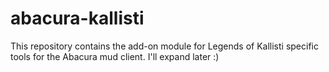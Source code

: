 # abacura-kallisti

This repository contains the add-on module for Legends of Kallisti specific tools for the 
Abacura mud client.  I'll expand later :)

